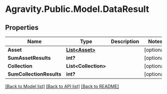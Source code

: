 # Agravity.Public.Model.DataResult

## Properties

Name | Type | Description | Notes
------------ | ------------- | ------------- | -------------
**Asset** | [**List&lt;Asset&gt;**](Asset.md) |  | [optional] 
**SumAssetResults** | **int?** |  | [optional] 
**Collection** | **List&lt;Collection&gt;** |  | [optional] 
**SumCollectionResults** | **int?** |  | [optional] 

[[Back to Model list]](../README.md#documentation-for-models) [[Back to API list]](../README.md#documentation-for-api-endpoints) [[Back to README]](../README.md)

